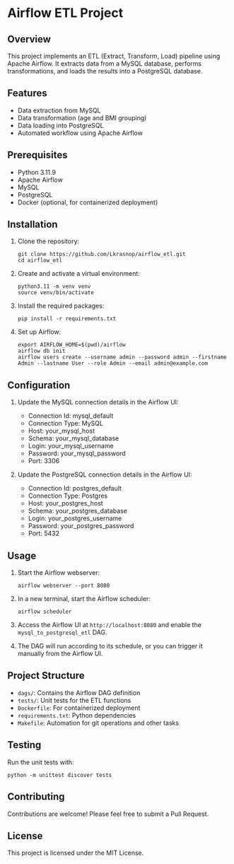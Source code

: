 # Airflow ETL Project

## Overview
This project implements an ETL (Extract, Transform, Load) pipeline using Apache Airflow. It extracts data from a MySQL database, performs transformations, and loads the results into a PostgreSQL database.

## Features
- Data extraction from MySQL
- Data transformation (age and BMI grouping)
- Data loading into PostgreSQL
- Automated workflow using Apache Airflow

## Prerequisites
- Python 3.11.9
- Apache Airflow
- MySQL
- PostgreSQL
- Docker (optional, for containerized deployment)

## Installation

1. Clone the repository:
   ```
   git clone https://github.com/Lkrasnop/airflow_etl.git
   cd airflow_etl
   ```

2. Create and activate a virtual environment:
   ```
   python3.11 -m venv venv
   source venv/bin/activate
   ```

3. Install the required packages:
   ```
   pip install -r requirements.txt
   ```

4. Set up Airflow:
   ```
   export AIRFLOW_HOME=$(pwd)/airflow
   airflow db init
   airflow users create --username admin --password admin --firstname Admin --lastname User --role Admin --email admin@example.com
   ```

## Configuration

1. Update the MySQL connection details in the Airflow UI:
   - Connection Id: mysql_default
   - Connection Type: MySQL
   - Host: your_mysql_host
   - Schema: your_mysql_database
   - Login: your_mysql_username
   - Password: your_mysql_password
   - Port: 3306

2. Update the PostgreSQL connection details in the Airflow UI:
   - Connection Id: postgres_default
   - Connection Type: Postgres
   - Host: your_postgres_host
   - Schema: your_postgres_database
   - Login: your_postgres_username
   - Password: your_postgres_password
   - Port: 5432

## Usage

1. Start the Airflow webserver:
   ```
   airflow webserver --port 8080
   ```

2. In a new terminal, start the Airflow scheduler:
   ```
   airflow scheduler
   ```

3. Access the Airflow UI at `http://localhost:8080` and enable the `mysql_to_postgresql_etl` DAG.

4. The DAG will run according to its schedule, or you can trigger it manually from the Airflow UI.

## Project Structure
- `dags/`: Contains the Airflow DAG definition
- `tests/`: Unit tests for the ETL functions
- `Dockerfile`: For containerized deployment
- `requirements.txt`: Python dependencies
- `Makefile`: Automation for git operations and other tasks

## Testing
Run the unit tests with:
```
python -m unittest discover tests
```

## Contributing
Contributions are welcome! Please feel free to submit a Pull Request.

## License
This project is licensed under the MIT License.
